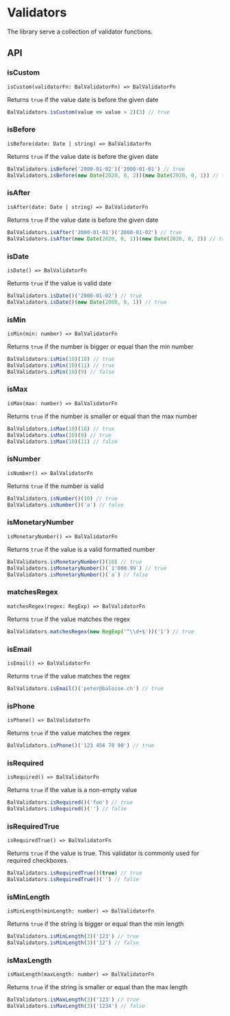 # Validators

The library serve a collection of validator functions.

<!-- generated content -->

## API

### isCustom

`isCustom(validatorFn: BalValidatorFn) => BalValidatorFn`

Returns `true` if the value date is before the given date

```typescript
BalValidators.isCustom(value => value > 2)(3) // true
```

### isBefore

`isBefore(date: Date | string) => BalValidatorFn`

Returns `true` if the value date is before the given date

```typescript
BalValidators.isBefore('2000-01-02')('2000-01-01') // true
BalValidators.isBefore(new Date(2020, 0, 2))(new Date(2020, 0, 1)) // true
```

### isAfter

`isAfter(date: Date | string) => BalValidatorFn`

Returns `true` if the value date is before the given date

```typescript
BalValidators.isAfter('2000-01-01')('2000-01-02') // true
BalValidators.isAfter(new Date(2020, 0, 1))(new Date(2020, 0, 2)) // true
```

### isDate

`isDate() => BalValidatorFn`

Returns `true` if the value is valid date

```typescript
BalValidators.isDate()('2000-01-02') // true
BalValidators.isDate()(new Date(2000, 0, 1)) // true
```

### isMin

`isMin(min: number) => BalValidatorFn`

Returns `true` if the number is bigger or equal than the min number

```typescript
BalValidators.isMin(10)(10) // true
BalValidators.isMin(10)(11) // true
BalValidators.isMin(10)(9) // false
```

### isMax

`isMax(max: number) => BalValidatorFn`

Returns `true` if the number is smaller or equal than the max number

```typescript
BalValidators.isMax(10)(10) // true
BalValidators.isMax(10)(9) // true
BalValidators.isMax(10)(11) // false
```

### isNumber

`isNumber() => BalValidatorFn`

Returns `true` if the number is valid

```typescript
BalValidators.isNumber()(10) // true
BalValidators.isNumber()('a') // false
```

### isMonetaryNumber

`isMonetaryNumber() => BalValidatorFn`

Returns `true` if the value is a valid formatted number

```typescript
BalValidators.isMonetaryNumber()(10) // true
BalValidators.isMonetaryNumber()(`1'000.99`) // true
BalValidators.isMonetaryNumber()(`a`) // false
```

### matchesRegex

`matchesRegex(regex: RegExp) => BalValidatorFn`

Returns `true` if the value matches the regex

```typescript
BalValidators.matchesRegex(new RegExp('^\\d+$'))('1') // true
```

### isEmail

`isEmail() => BalValidatorFn`

Returns `true` if the value matches the regex

```typescript
BalValidators.isEmail()('peter@baloise.ch') // true
```

### isPhone

`isPhone() => BalValidatorFn`

Returns `true` if the value matches the regex

```typescript
BalValidators.isPhone()('123 456 78 90') // true
```

### isRequired

`isRequired() => BalValidatorFn`

Returns `true` if the value is a non-empty value

```typescript
BalValidators.isRequired()('foo') // true
BalValidators.isRequired()('') // false
```

### isRequiredTrue

`isRequiredTrue() => BalValidatorFn`

Returns `true` if the value is true. This validator is commonly used for required checkboxes.

```typescript
BalValidators.isRequiredTrue()(true) // true
BalValidators.isRequiredTrue()('') // false
```

### isMinLength

`isMinLength(minLength: number) => BalValidatorFn`

Returns `true` if the string is bigger or equal than the min length

```typescript
BalValidators.isMinLength(3)('123') // true
BalValidators.isMinLength(3)('12') // false
```

### isMaxLength

`isMaxLength(maxLength: number) => BalValidatorFn`

Returns `true` if the string is smaller or equal than the max length

```typescript
BalValidators.isMaxLength(3)('123') // true
BalValidators.isMaxLength(3)('1234') // false
```
